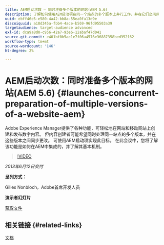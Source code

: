 ```yaml
---
title: AEM启动次数 — 同时准备多个版本的网站(AEM 5.6)
description: 了解如何使用AEM启动项在同一个站点的多个版本上并行工作，并在它们之间同步更改。 了解AEM Launches如何集成在AEM中，并了解其基本机制。
uuid: ebff46e5-e580-4a42-bb8a-55ea0fa13d9e
discoiquuid: a18d345a-fbb4-4ace-b569-96fd95503a39
targetaudience: target-audience advanced
exl-id: dca9a8d0-c956-42a7-93e6-12abaf47d041
source-git-commit: e401bf0b5ac1e7f06a4576e36887358bed352162
workflow-type: tm+mt
source-wordcount: '146'
ht-degree: 2%

---
```


# AEM启动次数：同时准备多个版本的网站(AEM 5.6) {#launches-concurrent-preparation-of-multiple-versions-of-a-website-aem}

Adobe Experience Manager提供了各种功能，可轻松地在网站和移动网站上创建和发布数字内容。 但内容创建者可能希望同时处理同一站点的多个版本，并在这些版本之间同步更改。 可使用AEM启动项实现此目标。 在此会议中，您将了解该功能是如何在AEM中集成的，并了解其基本机制。

>[!VIDEO](https://video.tv.adobe.com/v/19579/?quality=9)

*2013年6月12日交付*

**呈列方式：**

Gilles Nonbloch，Adobe首席开发人员

**演示者幻灯片**

[获取文件](assets/2013-06-12-launches-cqgems.pdf)

## 相关链接 {#related-links}

[文档](https://docs.adobe.com/docs/en/cq/current/wcm/launches.html)

<!--
[Get back to the Overview](https://helpx.adobe.com/experience-manager/kt/eseminars/gems/aem-index.html)
-->
